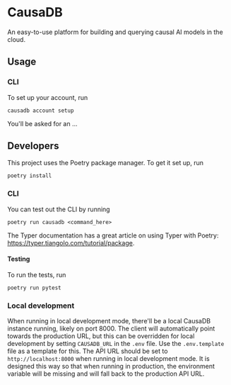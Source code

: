 # CausaDB

An easy-to-use platform for building and querying causal AI models in the cloud.

## Usage

### CLI

To set up your account, run

```
causadb account setup
```

You'll be asked for an ...


## Developers

This project uses the Poetry package manager. To get it set up, run

```
poetry install
```

### CLI

You can test out the CLI by running

```
poetry run causadb <command_here>
```

The Typer documentation has a great article on using Typer with Poetry: https://typer.tiangolo.com/tutorial/package.

#### Testing

To run the tests, run

```
poetry run pytest
```

### Local development

When running in local development mode, there'll be a local CausaDB instance running, likely on port 8000. The client will automatically point towards the production URL, but this can be overridden for local development by setting `CAUSADB_URL` in the `.env` file. Use the `.env.template` file as a template for this. The API URL should be set to `http://localhost:8000` when running in local development mode. It is designed this way so that when running in production, the environment variable will be missing and will fall back to the production API URL.